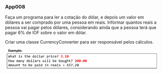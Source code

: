 ### App008

Faça um programa para ler a cotação do dólar, e depois um valor em dólares a ser comprado por uma pessoa em reais. Informar quantos reais a pessoa vai pagar pelos dólares, considerando ainda que a pessoa terá que pagar 6% de IOF sobre o valor em dólar.

Criar uma classe CurrencyConverter para ser responsável pelos cálculos.

![](../assets/b36e0f5d86b3e42bb0a8be1eea1c09569d2d6fed.png)
